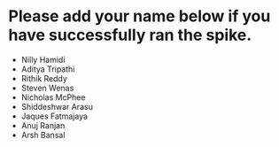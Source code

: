 # Please add your name below if you have successfully ran the spike.

- Nilly Hamidi
- Aditya Tripathi
- Rithik Reddy
- Steven Wenas
- Nicholas McPhee
- Shiddeshwar Arasu
- Jaques Fatmajaya
- Anuj Ranjan
- Arsh Bansal
